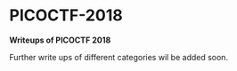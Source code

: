 # PICOCTF-2018

<b>Writeups of PICOCTF 2018</b>

Further write ups of different categories wil be added soon.

<html>
  
